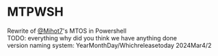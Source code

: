 # MTPWSH
Rewrite of [@Mihot7](https://github.com/Mihot7)'s MTOS in Powershell<br/>
TODO: everything why did you think we have anything done<br/>
version naming system: YearMonthDay/Whichreleasetoday
2024Mar4/2
